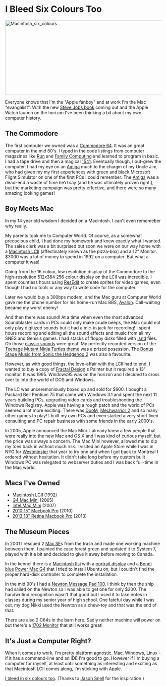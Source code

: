 # I Bleed Six Colours Too

<a href="https://www.flickr.com/photos/darkewolf/17034652566" title="Macintosh_six_colours by Eric Schweichler, on Flickr"><img src="https://farm8.staticflickr.com/7695/17034652566_f14d60c963_c.jpg" width="800" height="241" alt="Macintosh_six_colours"></a>

Everyone knows that I'm the "Apple fanboy" and at work I'm the Mac "evangalist".  With the new [Steve Jobs book](https://itunes.apple.com/us/book/becoming-steve-jobs/id936502684?mt=11) coming out and the Apple Watch launch on the horizon I've been thinking a bit about my own computer history.

## The Commodore 
The first computer we owned was a [Commodore 64](http://en.wikipedia.org/wiki/Commodore_64).  It was an great computer in the mid 80's.  I typed in the code listings from computer magazines like [Run](https://archive.org/details/run-magazine) and [Family Computing](https://archive.org/details/family-computing) and learned to program in basic.  I had a tape drive and then a magical [1541](http://en.wikipedia.org/wiki/Commodore_1541).  Eventually though, I out-grew the computer.  I had my eye on an [Amiga](http://en.wikipedia.org/wiki/Amiga) much to the chargin of my Uncle Jim, who had given my my first experiences with green and black Microsoft Flight Simulator on one of the first PCs I could remember.  The [Amiga](http://arstechnica.com/gadgets/2007/07/a-history-of-the-amiga-part-1/) was a dead-end a waste of time he'd say (and he was ultimately proven right.), but the marketing campaign was pretty effective, and there were so many amazing looking games!

## Boy Meets Mac 
In my 14 year old wisdom I decided on a Macintosh.  I can't even rememeber why really.

My parents took me to Computer World.  Of course, as a somewhat precocious child, I had done my homework and knew exactly what I wanted.  The sales clerk was a bit surprised but soon we  were on our way home with a [Macintosh LCII](http://en.wikipedia.org/wiki/Macintosh_LC) (affectinately known as the pizza-box) and a 12" Monitor. $3000 was a lot of money to spend in 1992 on a computer.  But what a computer it was!  

Going from the 16 colour, low resolution display of the Commodore to the high-resolution 512x384 256 colour display on the LCII was incredible.  I spent countless hours using [ResEdit](http://en.wikipedia.org/wiki/ResEdit) to create sprites for video games, even though I had no tools or any way to write code for the computer.

Later we would buy a 300bps modem, and the Mac guru at Computer World gave me the phone number for his home-run Mac BBS, [Avalon](http://bbslist.textfiles.com/716/).  Call-waiting became my worst enemy!

And then there was sound!  At a time when even the most advanced Soundblaster cards in PCs could only make crude beeps, the Mac could not only play digitized sounds but it had a mic-in jack for recording!  I spent hours recording and editing all the sound effects and music from all my SNES and Genisis games.  I had stacks of floppy disks filled with [.snd](http://en.wikipedia.org/wiki/SND_(file)) files.   Oh those [classic sounds](http://gizmodo.com/5936887/how-to-get-the-classic-mac-sounds-back-into-os-x) were great!  My perfectly recorded version of the [Teenage Mutant Ninja Turtles theme](https://www.youtube.com/watch?v=rS-qFdw-v_o) was a prized posession.  The [Bonus Stage Music from Sonic the Hedgehog 2](https://www.youtube.com/watch?v=CpU5640iE5k) was also a favourite.

However, as with good things, the love-affair with the LCII had to end.  I wanted to buy a copy of [Fractal Design](http://en.wikipedia.org/wiki/Fractal_Design)'s Painter but it required a 13" monitor.  It was 1995. Windows95 was on the horizon and I decided to cross over to into the world of DOS and Windows.  

The LC was unceremoniously boxed up and sold for $600.  I bought a Packard Bell Pentium 75 that came with Windows 3.1 and spent the next 11 years building PCs, upgrading video cards and troubleshooting the Windows Registry.  Apple was having a rough patch and the world of PCs seemed a lot more exciting.  There was [DooM](http://en.wikipedia.org/wiki/Doom_(1993_video_game)), [Mechwarrior 2](http://en.wikipedia.org/wiki/MechWarrior_2:_31st_Century_Combat) and so many other games to play!  I built my own PCs and even started a very short lived consulting and PC repair business with some friends in the early 2000's.

In 2005, Apple announced the Mac Mini.  I already knew a few people that were really into the new Mac and OS X and I was kind of curious myself, but the price was always a concern.  The Mac Mini however, allowed me to dip my toes back in without much risk.  I visited an Apple Store while I was in NYC for [Westminster](http://www.westminsterkennelclub.org) that year to try one and when I got back to Montreal I ordered without hesitation.  It didn't take long before my custom built Windows PC was relegated to webserver duties and I was back full-time in the Mac world.  

## Macs I've Owned
*  [Macintosh LCII](http://en.wikipedia.org/wiki/Macintosh_LC) (1992)
*  [G4 Mac Mini](https://support.apple.com/kb/SP65?locale=en_US) (2005)
*  [Intel Mac Mini](http://en.wikipedia.org/wiki/Mac_Mini#Intel-based_Mac_Mini) (2007)
*  [2010 15" Macbook Pro](https://support.apple.com/kb/SP582?locale=en_US) (2010)
*  [2013 13" Retina Macbook Pro](http://www.theverge.com/2013/10/30/5044874/13-inch-macbook-pro-with-retina-display-review-2013) (2013)

## The Museum Pieces
In 2001 I rescued 2 [Mac SE](http://en.wikipedia.org/wiki/Macintosh_SE)s from the trash and made one working machine between them. I painted the case forest green and updated it to System 7, played with it a bit and decided to give it away before moving to Canada.

In the kennel there is a [Macintosh IIsi](http://en.wikipedia.org/wiki/Macintosh_IIsi) with a [portrait display](http://www.everymac.com/monitors/apple/classic_monitors/specs/apple_mac_portrait.html) and a [Bondi blue](http://en.wikipedia.org/wiki/Blue-green#Bondi_blue) [Power Mac G4](http://en.wikipedia.org/wiki/Power_Mac_G4) that I tried to install Ubuntu on, but I couldn't find the proper hard-disk controller to complete the installation.  

In the mid 90's I had a [Newton Message Pad 100](http://en.wikipedia.org/wiki/MessagePad).  I think by then the ship had sailed on the Newton so I was able to get one for only $200.  The handwritind recognition wasn't that good but I used it to take notes in classes during my senior year of high school.  One fateful day while I was out, my dog Nikki used the Newton as a chew-toy and that was the end of that.

There are also 2 C64s in the barn here. Sadly neither machine will power on but there's a [1702 Monitor](http://en.wikipedia.org/wiki/Commodore_64#/media/File:Commodore_1702_(made_by_JVC)_front.jpg) that still works great!

## It's Just a Computer Right?
When it comes to work, I'm pretty platform agnostic.  Mac, Windows, Linux - if it has a command-line and an IDE I'm good to go.  However if I'm buying a computer for myself, at least until something as interesting and exciting as that Macintosh LCII comes along, I'm sticking with Apple.

[I bleed in six colours too](https://youtu.be/3MIVjs50Blc?t=40s). (Thanks to [Jason Snell](http://sixcolors.com/about/) for the inspiration.)

